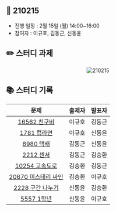 ## 📅 210215
- 진행 일정 : 2월 15일 (월) 14:00~16:00
- 참여자 : 이규호, 김동근, 신동윤


## ✏️ 스터디 과제
 <p align="center">
  <img src="https://user-images.githubusercontent.com/12527673/107518038-e5b3fa80-6bf1-11eb-90ca-536a17e195a0.png" alt="210215"/>
</p> 



## 📚 스터디 기록

|           문제            |               출제자          |    발표자    |
| :-----------------------: | :-------------------------------: | :---------------: |
| [16562 친구비](https://www.acmicpc.net/problem/16562) | 이규호 | 김동근 |
| [1781 컵라면](https://www.acmicpc.net/problem/1781) | 이규호 | 신동윤 |
| [8980 택배](https://www.acmicpc.net/problem/8980) | 김동근 | 신동윤 |
| [2212 센서](https://www.acmicpc.net/problem/2212) | 김동근 | 김승환 |
| [10254 고속도로](https://www.acmicpc.net/problem/10254) | 김승환 | 김동근 |
| [20670 미스테리 싸인](https://www.acmicpc.net/problem/20670) | 김승환 | 이규호 |
| [2228 구간 나누기](https://www.acmicpc.net/problem/2228) | 신동윤 | 김승환 |
| [5557 1학년](https://www.acmicpc.net/problem/5557) | 신동윤 | 이규호 |
